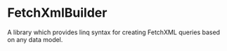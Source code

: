 # FetchXmlBuilder
A library which provides linq syntax for creating FetchXML queries based on any data model.
